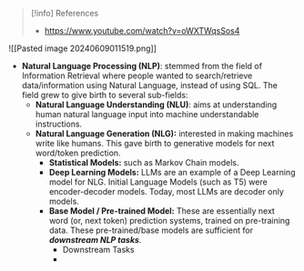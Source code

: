 > [!info] References
> - https://www.youtube.com/watch?v=oWXTWqsSos4

![[Pasted image 20240609011519.png]]
- **Natural Language Processing (NLP)**: stemmed from the field of Information Retrieval where people wanted to search/retrieve data/information using Natural Language, instead of using SQL. The field grew to give birth to several sub-fields:
	- **Natural Language Understanding (NLU)**: aims at understanding human natural language input into machine understandable instructions.
	- **Natural Language Generation (NLG):** interested in making machines write like humans. This gave birth to generative models for next word/token prediction. 
		- **Statistical Models:** such as Markov Chain models.
		- **Deep Learning Models:** LLMs are an example of a Deep Learning model for NLG. Initial Language Models (such as T5) were encoder-decoder models. Today, most LLMs are decoder only models.
		 - **Base Model / Pre-trained Model:** These are essentially next word (or, next token) prediction systems, trained on pre-training data. These pre-trained/base models are sufficient for ***downstream NLP tasks***.
			- Downstream Tasks
	 		- 